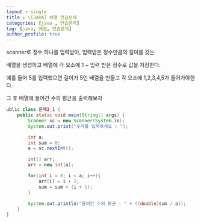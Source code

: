 ```yaml
---
layout : single
title : \[JAVA] 배열 연습문제
categories: [java , 연습문제]
tag: [java, 배열, 연습문제]
author_profile: true
---
```


scanner로 정수 하나를 입력받아, 입력받은 정수만큼의 길이를 갖는

배열을 생성하고 배열에 각 요소에 1 ~ 입력 받은 정수로 값을 저장한다.

예를 들어 5를 입력했으면 길이가 5인 배열을 만들고 각 요소에 1,2,3,4,5가 들어가야한다.

그 후 배열에 들어간 수의 평균을 출력해보자

```java
ublic class 문제2_1 {
    public static void main(String[] args) {
        Scanner sc = new Scanner(System.in);
        System.out.print("숫자를 입력하세요 : ");

        int a;
        int sum = 0;
        a = sc.nextInt();

        int[] arr;
        arr = new int[a];

        for(int i = 0; i < a; i++){
            arr[i] = i + 1;
            sum = sum + (i + 1);
        }

        System.out.println("들어간 수의 평균 : " + ((double)sum / a));
    }
}
```
